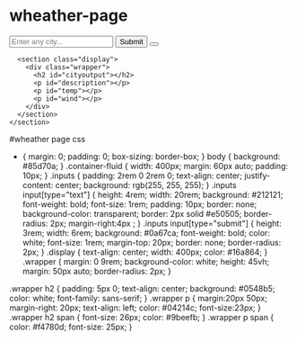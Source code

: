 # wheather-page
<!DOCTYPE html>
<html lang="en">

<head>
  <link href="style.css" rel="stylesheet">
  <script src="wheather.js">

  </script>
</head>

<body>
  <div class="container-fluid">
    <section class="main">
      <section class="inputs">
        <input type="text" placeholder="Enter any city..." id="cityinput">
        <input type="submit" value="Submit" id="add">
        <button placeholder="submit" id="add"></button>
      </section>

      <section class="display">
        <div class="wrapper">
          <h2 id="cityoutput"></h2>
          <p id="description"></p>
          <p id="temp"></p>
          <p id="wind"></p>
        </div>
      </section>
    </section>

  </div>
</body>

</html>


#wheather page css
* {
    margin: 0;
    padding: 0;
    box-sizing: border-box;
}
body
{
    background: #85d70a;
}
.container-fluid
{
    width: 400px;
    margin: 60px auto;
    padding: 10px;
}
.inputs 
{
    padding: 2rem 0 2rem 0;
    text-align: center;
    justify-content: center;
    background: rgb(255, 255, 255);
}
.inputs input[type="text"] 
{
    height: 4rem;
    width: 20rem;
    background: #212121;
    font-weight: bold;
    font-size: 1rem;
    padding: 10px;
    border: none;
    background-color: transparent;
    border: 2px solid #e50505;
    border-radius: 2px;
    margin-right:4px ;
}
.inputs input[type="submit"] 
{
    height: 3rem;
    width: 6rem;
    background: #0a67ca;
    font-weight: bold;
    color: white;
    font-size: 1rem;
    margin-top: 20px;
    border: none;
    border-radius: 2px;
}
.display 
{
    text-align: center;
    width: 400px;
    color: #16a864;
}
.wrapper 
{
    margin: 0 9rem;
    background-color: white;
    height: 45vh;
    margin: 50px auto;
    border-radius: 2px;
}

.wrapper h2
{
    padding: 5px 0;
    text-align: center;
    background: #0548b5;
    color: white;
    font-family: sans-serif;
}
.wrapper p
{
    margin:20px 50px;
    margin-right: 20px;
    text-align: left;
    color: #04214c;
    font-size:23px;
}
.wrapper h2 span
{
    font-size: 26px;
    color: #9beefb;
}
.wrapper p span
{
    color: #f4780d;
    font-size: 25px;
}
